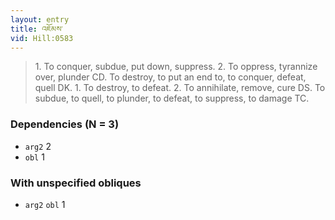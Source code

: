 ```yaml
---
layout: entry
title: འཇོམས་
vid: Hill:0583
---
```

> 1\. To conquer, subdue, put down, suppress\. 2\. To oppress, tyrannize over, plunder CD\. To destroy, to put an end to, to conquer, defeat, quell DK\. 1\. To destroy, to defeat\. 2\. To annihilate, remove, cure DS\. To subdue, to quell, to plunder, to defeat, to suppress, to damage TC\.


### Dependencies (N = 3)
* `arg2` 2
* `obl` 1


### With unspecified obliques
* `arg2` `obl` 1
